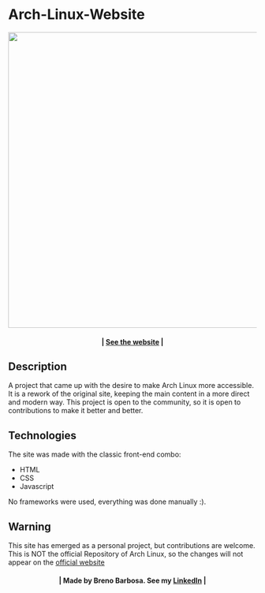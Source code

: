 # Arch-Linux-Website

<div align="center">
  <img src="https://user-images.githubusercontent.com/44658989/160189655-73efe84d-1998-423a-828e-39f05c818b33.png" width="600">
</div>

<h4 align="center">
 | <a href="https://vercel.com/breno7164/arch-linux-website">See the website</a> |
</h4>

## Description 
<p>A project that came up with the desire to make Arch Linux more accessible. It is a rework of the original site, keeping the main content in a more direct and modern way. This project is open to the community, so it is open to contributions to make it better and better.</p>

## Technologies
<p>
The site was made with the classic front-end combo:
<ul>
  <li>HTML</li>
  <li>CSS</li>
  <li>Javascript</li>
</ul>
No frameworks were used, everything was done manually :).
</p>

## Warning
<p>This site has emerged as a personal project, but contributions are welcome. This is NOT the official Repository of Arch Linux, so the changes will not appear on the <a href="https://archlinux.org/">official website</a></p>

<h4 align="center">
  | Made by Breno Barbosa. See my <a href="https://www.linkedin.com/in/breno-barbosa-2683181a7/">LinkedIn</a> |
</h4>
